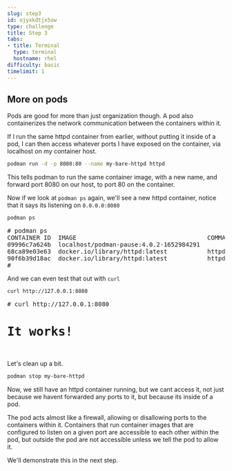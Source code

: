 ```yaml
---
slug: step3
id: ojyxkdtjx5ow
type: challenge
title: Step 3
tabs:
- title: Terminal
  type: terminal
  hostname: rhel
difficulty: basic
timelimit: 1
---
```

## More on pods

Pods are good for more than just organization though.  A pod also containerizes the network communication between the containers within it.

If I run the same httpd container from earlier, without putting it inside of a pod, I can then access whatever ports I have exposed on the container, via localhost on my container host.

```bash
podman run -d -p 8080:80 --name my-bare-httpd httpd
```

This tells podman to run the same container image, with a new name, and forward port 8080 on our host, to port 80 on the container.

Now if we look at `podman ps` again, we'll see a new httpd container, notice that it says its listening on `0.0.0.0:8080`

```bash
podman ps
```

<pre type=file>
# podman ps
CONTAINER ID  IMAGE                                    COMMAND           CREATED         STATUS             PORTS                 NAMES
09996c7a624b  localhost/podman-pause:4.0.2-1652984291                    12 minutes ago  Up 10 minutes ago                        2d95aa4fdaee-infra
68ca89e03e63  docker.io/library/httpd:latest           httpd-foreground  10 minutes ago  Up 10 minutes ago                        my-httpd
90f6b39d18ac  docker.io/library/httpd:latest           httpd-foreground  4 seconds ago   Up 3 seconds ago   0.0.0.0:8080->80/tcp  my-bare-httpd
#
</pre>

And we can even test that out with `curl`

```bash
curl http://127.0.0.1:8080
```

<pre type=file>
# curl http://127.0.0.1:8080
<html><body><h1>It works!</h1></body></html>
</pre>

Let's clean up a bit.

```bash
podman stop my-bare-httpd
```

Now, we still have an httpd container running, but we cant access it, not just because we havent forwarded any ports to it, but because its inside of a pod.  

The pod acts almost like a firewall, allowing or disallowing ports to the containers within it.  Containers that run container images that are configured to listen on a given port are accessible to each other within the pod, but outside the pod are not accessible unless we tell the pod to allow it. 

We'll demonstrate this in the next step.



